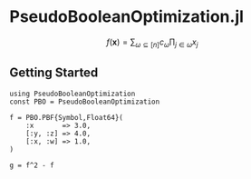 # PseudoBooleanOptimization.jl

```math
f(\mathbf{x}) = \sum_{\omega \subseteq [n]} c_{\omega} \prod_{j \in \omega} x_{j}
```

## Getting Started

```@example
using PseudoBooleanOptimization
const PBO = PseudoBooleanOptimization

f = PBO.PBF{Symbol,Float64}(
    :x       => 3.0,
    [:y, :z] => 4.0,
    [:x, :w] => 1.0,
)

g = f^2 - f
```
